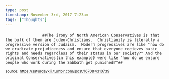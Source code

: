 ```yaml
---
type: post
timestamp: November 3rd, 2017 7:23am
tags: ["Thoughts"]
---
```

####
                    ##The irony of North American Conservatives is that the bulk of them are Judeo-Christians.  Christianity is literally a progressive version of Judaism.  Modern progressives are like "how do we eradicate prejudiceness and ensure that everyone recieves basic rights and needs regardless of their status in our society?" And the original Conservatives(in this example) were like "how do we ensure people who work during the Sabbath get punished?"##
                
                
                
                
                
                
                                
<small>source: https://saturdayxiii.tumblr.com/post/167084310739</small>